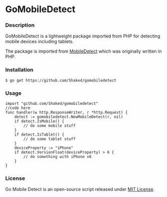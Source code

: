 GoMobileDetect
==============

### Description

GoMobileDetect is a lightweight package imported from PHP for detecting mobile devices including tablets. 

The package is imported from [MobileDetect](http://www.mobiledetect.net) which was originally written in PHP.

### Installation 

    $ go get https://github.com/Shaked/gomobiledetect 

### Usage

    import "github.com/Shaked/gomobiledetect"
    //code here 
    func handler(w http.ResponseWriter, r *http.Request) {
        detect := gomobiledetect.NewMobileDetect(r, nil)
        if detect.IsMobile() { 
            // do some mobile stuff 
        }
        if detect.IsTablet() {
            // do some tablet stuff 
        }
        deviceProperty := "iPhone"
        if detect.VersionFloat(deviceProperty) > 6 { 
            // do something with iPhone v6 
        } 
    }

### License

Go Mobile Detect is an open-source script released under [MIT License](http://www.opensource.org/licenses/mit-license.php). 